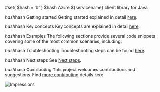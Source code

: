 #set( $hash = '#' )
$hash Azure ${servicename} client library for Java

$hash$hash Getting started
Getting started explained in detail [here][SDK_README_GETTING_STARTED].

$hash$hash Key concepts
Key concepts are explained in detail [here][SDK_README_KEY_CONCEPTS].

$hash$hash Examples
The following sections provide several code snippets covering some of the most common scenarios, including:

$hash$hash Troubleshooting
Troubleshooting steps can be found [here][SDK_README_TROUBLESHOOTING].

$hash$hash Next steps
See [Next steps][SDK_README_NEXT_STEPS].

$hash$hash Contributing
This project welcomes contributions and suggestions. Find [more contributing][SDK_README_CONTRIBUTING] details here.

<!-- LINKS -->
[SDK_README_CONTRIBUTING]: https://github.com/Azure/azure-sdk-for-java/blob/main/sdk/${servicedirectory}/${artifactId}/README.md#contributing
[SDK_README_GETTING_STARTED]: https://github.com/Azure/azure-sdk-for-java/blob/main/sdk/${servicedirectory}/${artifactId}/README.md#getting-started
[SDK_README_TROUBLESHOOTING]: https://github.com/Azure/azure-sdk-for-java/blob/main/sdk/${servicedirectory}/${artifactId}/README.md#troubleshooting
[SDK_README_KEY_CONCEPTS]: https://github.com/Azure/azure-sdk-for-java/blob/main/sdk/${servicedirectory}/${artifactId}/README.md#key-concepts
[SDK_README_NEXT_STEPS]: https://github.com/Azure/azure-sdk-for-java/blob/main/sdk/${servicedirectory}/${artifactId}/README.md#next-steps

![Impressions](https://azure-sdk-impressions.azurewebsites.net/api/impressions/azure-sdk-for-java%2Fsdk%2F${servicedirectory}%2F${artifactId}%2FREADME.png)
